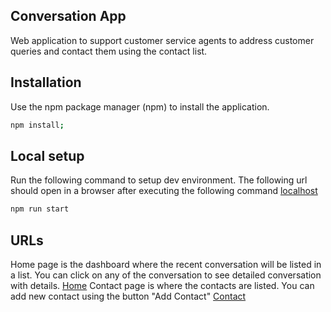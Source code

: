 ## Conversation App

Web application to support customer service agents to address customer queries and contact them using the contact list.

## Installation

Use the npm package manager (npm) to install the application.

```bash
npm install;
```

## Local setup

Run the following command to setup dev environment. The following url should open in a browser after executing the following command [localhost](http://localhost:3000/)

```bash
npm run start
```

## URLs

Home page is the dashboard where the recent conversation will be listed in a list. You can click on any of the conversation to see detailed conversation with details.
[Home](http://localhost:3000/)
Contact page is where the contacts are listed. You can add new contact using the button "Add Contact"
[Contact](http://localhost:3000/contact)
